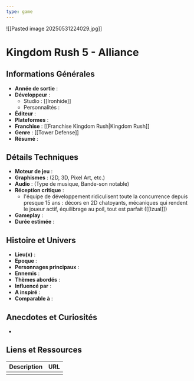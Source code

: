 ```yaml
---
type: game
---
```

![[Pasted image 20250531224029.jpg]]
# Kingdom Rush 5 - Alliance

## Informations Générales

- **Année de sortie** : 
- **Développeur** : 
	- Studio : [[Ironhide]]
	- Personnalités : 
- **Éditeur** : 
- **Plateformes** : 
- **Franchise** : [[Franchise Kingdom Rush|Kingdom Rush]]
- **Genre** : [[Tower Defense]]
- **Résumé** : 

## Détails Techniques
- **Moteur de jeu** : 
- **Graphismes** : (2D, 3D, Pixel Art, etc.)
- **Audio** : (Type de musique, Bande-son notable)
- **Réception critique** : 
	- l'équipe de développement ridiculisent toute la concurrence depuis presque 15 ans : décors en 2D chatoyants, mécaniques qui rendent le joueur actif, équilibrage au poil, tout est parfait ([[Izual]])
- **Gameplay** :
- **Durée estimée** : 

## Histoire et Univers
- **Lieu(x)** : 
- **Epoque** : 
- **Personnages principaux** : 
- **Ennemis** :
- **Thèmes abordés** : 
- **Influencé par** :
- **A inspiré** : 
- **Comparable à** :
## Anecdotes et Curiosités
- 
## Liens et Ressources

| Description | URL |
| ----------- | --- |
|             |     |
